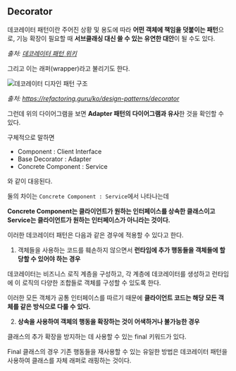 ## Decorator



데코레이터 패턴이란 주어진 상황 및 용도에 따라 **어떤 객체에 책임을 덧붙이는 패턴**으로, 기능 확장이 필요할 때 **서브클래싱 대신 쓸 수 있는 유연한 대안**이 될 수도 있다.

*출처: [데코레이터 패턴 위키](https://ko.wikipedia.org/wiki/%EB%8D%B0%EC%BD%94%EB%A0%88%EC%9D%B4%ED%84%B0_%ED%8C%A8%ED%84%B4)*

그리고 이는 래퍼(wrapper)라고 불리기도 한다.



![데코레이터 디자인 패턴 구조](https://refactoring.guru/images/patterns/diagrams/decorator/structure-indexed.png?id=09401b230a58f2249e4c9a1195d485a0)

*출처: https://refactoring.guru/ko/design-patterns/decorator*



그런데 위의 다이어그램을 보면 **Adapter 패턴의 다이어그램과 유사**한 것을 확인할 수 있다.

구체적으로 말하면

+ Component : Client Interface
+ Base Decorator : Adapter
+ Concrete Component : Service

와 같이 대응된다.

둘의 차이는 `Concrete Component : Service`에서 나타나는데

**Concrete Component는 클라이언트가 원하는 인터페이스를 상속한 클래스이고 Service는 클라이언트가 원하는 인터페이스가 아니라는 것이다.**



이러한 데코레이터 패턴은 다음과 같은 경우에 적용할 수 있다고 한다.

1. 객체들을 사용하는 코드를 훼손하지 않으면서 **런타임에 추가 행동들을 객체들에 할당할 수 있어야 하는 경우**

데코레이터는 비즈니스 로직 계층을 구성하고, 각 계층에 데코레이터를 생성하고 런타임에 이 로직의 다양한 조합들로 객체를 구성할 수 있도록 한다.

이러한 모든 객체가 공통 인터페이스를 따르기 때문에 **클라이언트 코드는 해당 모든 객체를 같은 방식으로 다룰 수 있다.**



2. **상속을 사용하여 객체의 행동을 확장하는 것이 어색하거나 불가능한 경우**

클래스의 추가 확장을 방지하는 데 사용할 수 있는 final 키워드가 있다.

Final 클래스의 경우 기존 행동들을 재사용할 수 있는 유일한 방법은 데코레이터 패턴을 사용하여 클래스를 자체 래퍼로 래핑하는 것이다.

